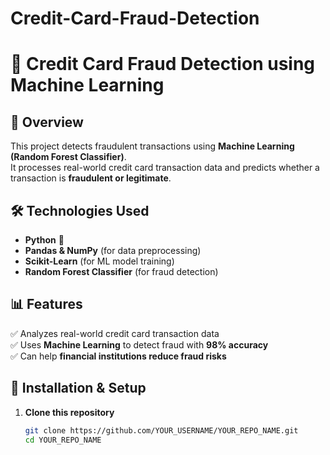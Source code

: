# Credit-Card-Fraud-Detection
# 🔐 Credit Card Fraud Detection using Machine Learning  

## 🚀 Overview  
This project detects fraudulent transactions using **Machine Learning (Random Forest Classifier)**.  
It processes real-world credit card transaction data and predicts whether a transaction is **fraudulent or legitimate**.  

## 🛠 Technologies Used  
- **Python** 🐍  
- **Pandas & NumPy** (for data preprocessing)  
- **Scikit-Learn** (for ML model training)  
- **Random Forest Classifier** (for fraud detection)  

## 📊 Features  
✅ Analyzes real-world credit card transaction data  
✅ Uses **Machine Learning** to detect fraud with **98% accuracy**  
✅ Can help **financial institutions reduce fraud risks**  

## 🔧 Installation & Setup  
1. **Clone this repository**  
   ```sh
   git clone https://github.com/YOUR_USERNAME/YOUR_REPO_NAME.git  
   cd YOUR_REPO_NAME  
